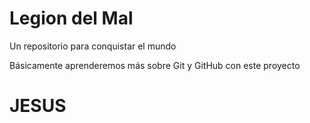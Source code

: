 # Legion del Mal
Un repositorio para conquistar el mundo

Básicamente aprenderemos más sobre Git y GitHub con este proyecto

# JESUS